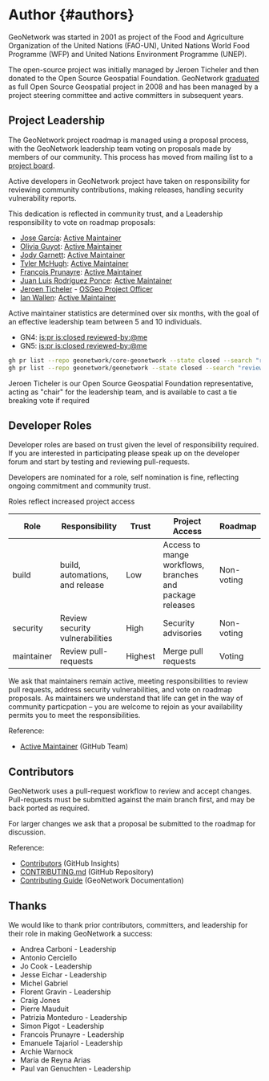 # Author {#authors}

GeoNetwork was started in 2001 as project of the Food and Agriculture Organization of the United Nations (FAO-UN), United Nations World Food Programme (WFP) and United Nations Environment Programme (UNEP).

The open-source project was initially managed by Jeroen Ticheler and then donated to the Open Source Geospatial Foundation. GeoNetwork [graduated](https://www.osgeo.org/foundation-news/geonetwork-opensource-graduates-osgeo-incubation/) as full Open Source Geospatial project in 2008 and has been managed by a project steering committee and active committers in subsequent years.

## Project Leadership

The GeoNetwork project roadmap is managed using a proposal process, with the GeoNetwork leadership team voting on proposals made by members of our community. This process has moved from mailing list to a [project board](https://github.com/orgs/geonetwork/projects/2).

Active developers in GeoNetwork project have taken on responsibility for reviewing community contributions, making releases, handling security vulnerability reports.

This dedication is reflected in community trust, and a Leadership responsibility to vote on roadmap proposals:

* [Jose García](https://github.com/josegar74): [Active Maintainer](https://github.com/geonetwork/core-geonetwork/pulls?q=is%3Apr+is%3Aclosed+reviewed-by%3Ajosegar74)
* [Olivia Guyot](https://github.com/jahow): [Active Maintainer](https://github.com/geonetwork/core-geonetwork/pulls?q=is%3Apr+is%3Aclosed++reviewed-by%3Ajahow)
* [Jody Garnett](https://github.com/jodygarnett): [Active Maintainer](https://github.com/geonetwork/core-geonetwork/pulls?q=is%3Apr+is%3Aclosed++reviewed-by%3Ajodygarnett)
* [Tyler McHugh](https://github.com/tylerjmchugh): [Active Maintainer](https://github.com/geonetwork/core-geonetwork/pulls?q=is%3Apr+is%3Aclosed+reviewed-by%3Atylerjmchugh)
* [François Prunayre](https://github.com/fxprunayre): [Active Maintainer](https://github.com/geonetwork/core-geonetwork/pulls?q=is%3Apr+is%3Aclosed++reviewed-by%3Afxprunayre)
* [Juan Luis Rodríguez Ponce](https://github.com/juanluisrp): [Active Maintainer](https://github.com/geonetwork/core-geonetwork/pulls?q=is%3Apr+is%3Aclosed+reviewed-by%3Ajuanluisrp)
* [Jeroen Ticheler](https://github.com/ticheler) - [OSGeo Project Officer](https://www.osgeo.org/about/board/)
* [Ian Wallen](https://github.com/ianwallen): [Active Maintainer](https://github.com/geonetwork/core-geonetwork/pulls?q=is%3Apr+is%3Aclosed+reviewed-by%3Aianwallen)

Active maintainer statistics are determined over six months, with the goal of an effective leadership team between 5 and 10 individuals.

* GN4: [is:pr is:closed  reviewed-by:@me](https://github.com/geonetwork/core-geonetwork/pulls?q=is%3Apr+is%3Aclosed++reviewed-by%3A%40me)
* GN5: [is:pr is:closed  reviewed-by:@me](https://github.com/geonetwork/geonetwork/pulls?q=is%3Apr+is%3Aclosed++reviewed-by%3A%40me)

```bash
gh pr list --repo geonetwork/core-geonetwork --state closed --search "reviewed-by:@me"
gh pr list --repo geonetwork/geonetwork --state closed --search "reviewed-by:@me"
```

Jeroen Ticheler is our Open Source Geospatial Foundation representative, acting as "chair" for the leadership team, and is available to cast a tie breaking vote if required 

## Developer Roles

Developer roles are based on trust given the level of responsibility required. If you are interested in participating please speak up on the developer forum and start by testing and reviewing pull-requests. 

Developers are nominated for a role, self nomination is fine, reflecting ongoing commitment and community trust.

Roles reflect increased project access

| Role  | Responsibility | Trust | Project Access | Roadmap |
| ----- | -------------- | ----- | -------------- | ------- |
| build | build, automations, and release | Low | Access to mange workflows, branches and package releases | Non-voting |
| security | Review security vulnerabilities | High | Security advisories | Non-voting |
| maintainer | Review pull-requests | Highest | Merge pull requests | Voting |

We ask that maintainers remain active, meeting responsibilities to review pull requests, address security vulnerabilities, and vote on roadmap proposals. As maintainers we understand that life can get in the way of community particpation – you are welcome to rejoin as your availability permits you to meet the responsibilities.

Reference:

- [Active Maintainer](https://github.com/orgs/geonetwork/teams/active-maintainer) (GitHub Team)

## Contributors

GeoNetwork uses a pull-request workflow to review and accept changes. Pull-requests must be submitted against the main branch first, and may be back ported as required.

For larger changes we ask that a proposal be submitted to the roadmap for discussion.

Reference:

- [Contributors](https://github.com/geonetwork/core-geonetwork/graphs/contributors) (GitHub Insights)
- [CONTRIBUTING.md](https://github.com/geonetwork/core-geonetwork/blob/main/CONTRIBUTING.md) (GitHub Repository)
- [Contributing Guide](../contributing/index.md) (GeoNetwork Documentation)

## Thanks

We would like to thank prior contributors, committers, and leadership for their role in making GeoNetwork a success:

* Andrea Carboni - Leadership
* Antonio Cerciello
* Jo Cook - Leadership
* Jesse Eichar - Leadership
* Michel Gabriel
* Florent Gravin - Leadership
* Craig Jones
* Pierre Mauduit
* Patrizia Monteduro - Leadership
* Simon Pigot - Leadership
* Francois Prunayre - Leadership
* Emanuele Tajariol - Leadership
* Archie Warnock
* Maria de Reyna Arias
* Paul van Genuchten - Leadership

